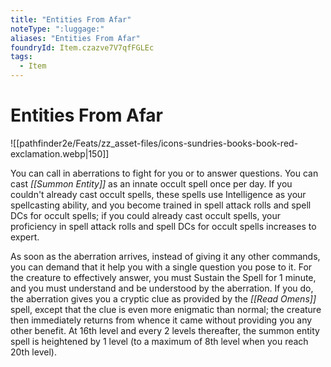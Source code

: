 ```yaml
---
title: "Entities From Afar"
noteType: ":luggage:"
aliases: "Entities From Afar"
foundryId: Item.czazve7V7qfFGLEc
tags:
  - Item
---
```


# Entities From Afar
![[pathfinder2e/Feats/zz_asset-files/icons-sundries-books-book-red-exclamation.webp|150]]

You can call in aberrations to fight for you or to answer questions. You can cast _[[Summon Entity]]_ as an innate occult spell once per day. If you couldn't already cast occult spells, these spells use Intelligence as your spellcasting ability, and you become trained in spell attack rolls and spell DCs for occult spells; if you could already cast occult spells, your proficiency in spell attack rolls and spell DCs for occult spells increases to expert.

As soon as the aberration arrives, instead of giving it any other commands, you can demand that it help you with a single question you pose to it. For the creature to effectively answer, you must Sustain the Spell for 1 minute, and you must understand and be understood by the aberration. If you do, the aberration gives you a cryptic clue as provided by the _[[Read Omens]]_ spell, except that the clue is even more enigmatic than normal; the creature then immediately returns from whence it came without providing you any other benefit. At 16th level and every 2 levels thereafter, the summon entity spell is heightened by 1 level (to a maximum of 8th level when you reach 20th level).
